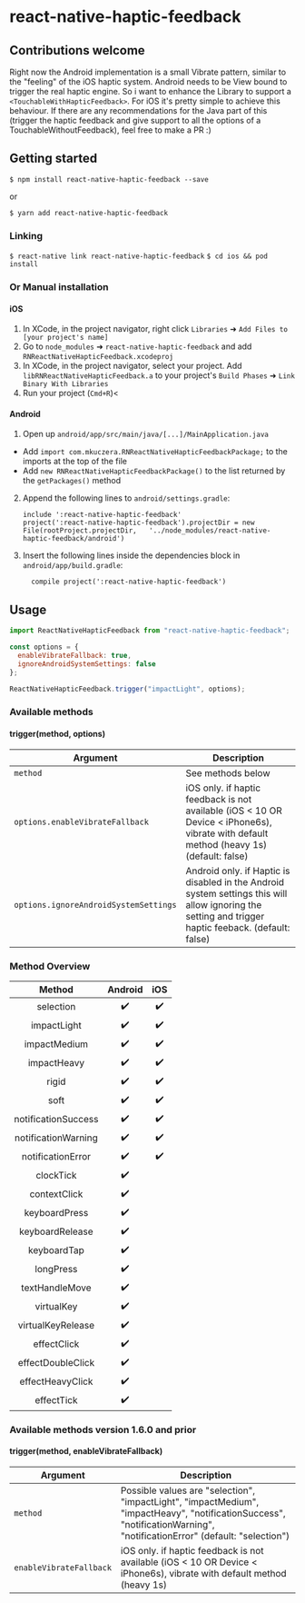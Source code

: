 
# react-native-haptic-feedback

## Contributions welcome

Right now the Android implementation is a small Vibrate pattern, similar to the "feeling" of the iOS haptic system. Android needs to be View bound to trigger the real haptic engine.
So i want to enhance the Library to support a `<TouchableWithHapticFeedback>`. For iOS it's pretty simple to achieve this behaviour. If there are any recommendations for the Java part of this (trigger the haptic feedback and give support to all the options of a TouchableWithoutFeedback), feel free to make a PR :)

## Getting started

`$ npm install react-native-haptic-feedback --save`

or

`$ yarn add react-native-haptic-feedback`

### Linking

`$ react-native link react-native-haptic-feedback`
`$ cd ios && pod install`

### Or Manual installation

#### iOS

1. In XCode, in the project navigator, right click `Libraries` ➜ `Add Files to [your project's name]`
2. Go to `node_modules` ➜ `react-native-haptic-feedback` and add `RNReactNativeHapticFeedback.xcodeproj`
3. In XCode, in the project navigator, select your project. Add `libRNReactNativeHapticFeedback.a` to your project's `Build Phases` ➜ `Link Binary With Libraries`
4. Run your project (`Cmd+R`)<

#### Android

1. Open up `android/app/src/main/java/[...]/MainApplication.java`

- Add `import com.mkuczera.RNReactNativeHapticFeedbackPackage;` to the imports at the top of the file
- Add `new RNReactNativeHapticFeedbackPackage()` to the list returned by the `getPackages()` method

2. Append the following lines to `android/settings.gradle`:
   ```
   include ':react-native-haptic-feedback'
   project(':react-native-haptic-feedback').projectDir = new File(rootProject.projectDir, 	'../node_modules/react-native-haptic-feedback/android')
   ```
3. Insert the following lines inside the dependencies block in `android/app/build.gradle`:
   ```
     compile project(':react-native-haptic-feedback')
   ```

## Usage

```javascript
import ReactNativeHapticFeedback from "react-native-haptic-feedback";

const options = {
  enableVibrateFallback: true,
  ignoreAndroidSystemSettings: false
};

ReactNativeHapticFeedback.trigger("impactLight", options);
```

### Available methods

#### trigger(method, options)

| Argument                              | Description                                                                                                                                                             
| ------------------------------------- | --------------------------------------------------------------------------------------------------------------------------------------------------------------------------------------------------------------------------------------------------------------------------------------------------------------------------------------------------------------------------------------------------------------------------------------------------------- |
| `method`                              | See methods below
| `options.enableVibrateFallback`       |  iOS only. if haptic feedback is not available (iOS < 10 OR Device < iPhone6s), vibrate with default method (heavy 1s) (default: false)                                                                                                                                                                                                                                                                                                                   |
| `options.ignoreAndroidSystemSettings` | Android only. if Haptic is disabled in the Android system settings this will allow ignoring the setting and trigger haptic feeback.  (default: false)                                                                                                                                                                                                                                                                                                     |                                     

### Method Overview

| Method | Android | iOS |
| :---: | :---: | :---: |
| selection | :heavy_check_mark: | :heavy_check_mark: |
| impactLight | :heavy_check_mark: | :heavy_check_mark: |
| impactMedium | :heavy_check_mark: | :heavy_check_mark: |
| impactHeavy | :heavy_check_mark: | :heavy_check_mark: |
| rigid | :heavy_check_mark: | :heavy_check_mark: |
| soft | :heavy_check_mark: | :heavy_check_mark: |
| notificationSuccess | :heavy_check_mark: | :heavy_check_mark: |
| notificationWarning | :heavy_check_mark: | :heavy_check_mark: |
| notificationError | :heavy_check_mark: | :heavy_check_mark: |
| clockTick | :heavy_check_mark: | |
| contextClick | :heavy_check_mark: | |
| keyboardPress | :heavy_check_mark: | |
| keyboardRelease | :heavy_check_mark: | |
| keyboardTap | :heavy_check_mark: | |
| longPress | :heavy_check_mark: | |
| textHandleMove | :heavy_check_mark: | |
| virtualKey | :heavy_check_mark: | |
| virtualKeyRelease | :heavy_check_mark: | |
| effectClick | :heavy_check_mark: | |
| effectDoubleClick | :heavy_check_mark: | |
| effectHeavyClick | :heavy_check_mark: | |
| effectTick | :heavy_check_mark: | |


### Available methods version 1.6.0 and prior

#### trigger(method, enableVibrateFallback)

| Argument                | Description                                                                                                                                                             |
| ----------------------- | ----------------------------------------------------------------------------------------------------------------------------------------------------------------------- |
| `method`                | Possible values are "selection", "impactLight", "impactMedium", "impactHeavy", "notificationSuccess", "notificationWarning", "notificationError" (default: "selection") |
| `enableVibrateFallback` |  iOS only. if haptic feedback is not available (iOS < 10 OR Device < iPhone6s), vibrate with default method (heavy 1s)                                                  |
